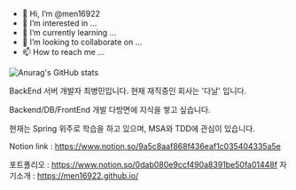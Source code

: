 - 👋 Hi, I’m @men16922
- 👀 I’m interested in ...
- 🌱 I’m currently learning ...
- 💞️ I’m looking to collaborate on ...
- 📫 How to reach me ...

<!---
men16922/men16922 is a ✨ special ✨ repository because its `README.md` (this file) appears on your GitHub profile.
You can click the Preview link to take a look at your changes.
--->
![Anurag's GitHub stats](https://github-readme-stats.vercel.app/api?username=men16922&show_icons=true&theme=default)

BackEnd 서버 개발자 최병민입니다.
현재 재직중인 회사는 '다날' 입니다.

Backend/DB/FrontEnd 개발 다방면에 지식을 쌓고 싶습니다. <p>
현재는 Spring 위주로 학습을 하고 있으며, MSA와 TDD에 관심이 있습니다.

Notion link : https://www.notion.so/9a5c8aaf868f436eaf1c035404335a5e <p>
  포트폴리오 : https://www.notion.so/0dab080e9ccf490a8391be50fa01448f
  자기소개 : https://men16922.github.io/
